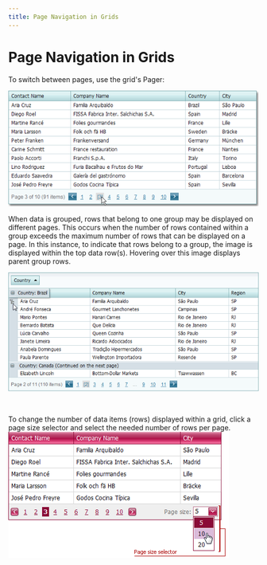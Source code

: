 ```yaml
---
title: Page Navigation in Grids
---
```

# Page Navigation in Grids
To switch between pages, use the grid's Pager:

![Navigation](../../../images/Img7295.png)

When data is grouped, rows that belong to one group may be displayed on different pages. This occurs when the number of rows contained within a group exceeds the maximum number of rows that can be displayed on a page. In this instance, to indicate that rows belong to a group, the  image is displayed within the top data row(s). Hovering over this image displays parent group rows.

![eud_Navigation_DataGrouping](../../../images/Img9164.png)

&nbsp;

To change the number of data items (rows) displayed within a grid, click a page size selector and select the needed number of rows per page.
![ASPxGridView_page_size.png](../../../images/Img17834.png)